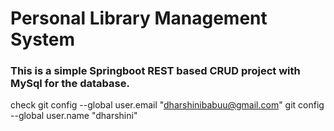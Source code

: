 # Personal Library Management System

### This is a simple Springboot REST based CRUD project with MySql for the database.
check
git config --global user.email "dharshinibabuu@gmail.com"
git config --global user.name "dharshini"